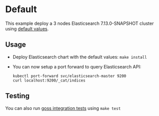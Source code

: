 # Default

This example deploy a 3 nodes Elasticsearch 7.13.0-SNAPSHOT cluster using
[default values][].


## Usage

* Deploy Elasticsearch chart with the default values: `make install`

* You can now setup a port forward to query Elasticsearch API:

  ```
  kubectl port-forward svc/elasticsearch-master 9200
  curl localhost:9200/_cat/indices
  ```


## Testing

You can also run [goss integration tests][] using `make test`


[goss integration tests]: https://github.com/elastic/helm-charts/tree/7.x/elasticsearch/examples/default/test/goss.yaml
[default values]: https://github.com/elastic/helm-charts/tree/7.x/elasticsearch/values.yaml
